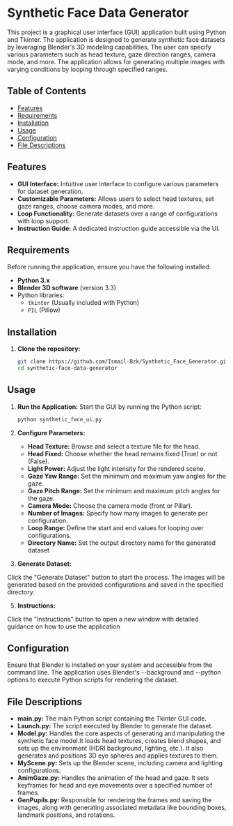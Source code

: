 
# Synthetic Face Data Generator

This project is a graphical user interface (GUI) application built using Python and Tkinter. The application is designed to generate synthetic face datasets by leveraging Blender's 3D modeling capabilities. The user can specify various parameters such as head texture, gaze direction ranges, camera mode, and more. The application allows for generating multiple images with varying conditions by looping through specified ranges.

## Table of Contents

- [Features](#features)
- [Requirements](#requirements)
- [Installation](#installation)
- [Usage](#usage)
- [Configuration](#configuration)
- [File Descriptions](#file-descriptions)

## Features

- **GUI Interface:** Intuitive user interface to configure various parameters for dataset generation.
- **Customizable Parameters:** Allows users to select head textures, set gaze ranges, choose camera modes, and more.
- **Loop Functionality:** Generate datasets over a range of configurations with loop support.
- **Instruction Guide:** A dedicated instruction guide accessible via the UI.

## Requirements

Before running the application, ensure you have the following installed:

- **Python 3.x**
- **Blender 3D software** (version 3.3)
- Python libraries:
  - `tkinter` (Usually included with Python)
  - `PIL` (Pillow)


## Installation

1. **Clone the repository:**

   ```bash
   git clone https://github.com/Ismail-Bzk/Synthetic_Face_Generator.git
   cd synthetic-face-data-generator

## Usage

1. **Run the Application:**
    Start the GUI by running the Python script:
  
   ```bash
   python synthetic_face_ui.py
   
3. **Configure Parameters:**

   - **Head Texture:** Browse and select a texture file for the head.
   - **Head Fixed:** Choose whether the head remains fixed (True) or not (False).
   - **Light Power:** Adjust the light intensity for the rendered scene.
   - **Gaze Yaw Range:** Set the minimum and maximum yaw angles for the gaze.
   - **Gaze Pitch Range:** Set the minimum and maximum pitch angles for the gaze.
   - **Camera Mode:** Choose the camera mode (front or Pillar).
   - **Number of Images:** Specify how many images to generate per configuration.
   - **Loop Range:** Define the start and end values for looping over configurations.
   - **Directory Name:** Set the output directory name for the generated dataset

4. **Generate Dataset:**

Click the "Generate Dataset" button to start the process. The images will be generated based on the provided configurations and saved in the specified directory.

5. **Instructions:**

Click the "Instructions" button to open a new window with detailed guidance on how to use the application

## Configuration

Ensure that Blender is installed on your system and accessible from the command line. The application uses Blender's --background and --python options to execute Python scripts for rendering the dataset.

## File Descriptions

  - **main.py:** The main Python script containing the Tkinter GUI code.
  - **Launch.py:** The script executed by Blender to generate the dataset.
  - **Model.py:** Handles the core aspects of generating and manipulating the synthetic face model.It loads head textures, creates blend shapes, and sets up the environment (HDRI background, lighting, etc.). It also generates and positions 3D eye spheres and applies textures to them.
  - **MyScene.py:** Sets up the Blender scene, including camera and lighting configurations.
  - **AnimGaze.py:** Handles the animation of the head and gaze. It sets keyframes for head and eye movements over a specified number of frames.
  - **GenPupils.py:** Responsible for rendering the frames and saving the images, along with generating associated metadata like bounding boxes, landmark positions, and rotations.

